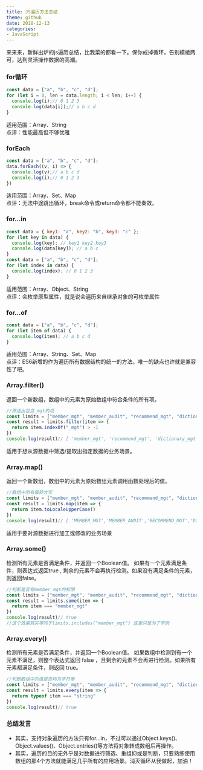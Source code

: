 ```yaml
---
title: JS遍历方法总结
theme: github
date: 2018-12-13
categories: 
- JavaScript
---
```

来来来，新鲜出炉的js遍历总结，比我菜的都看一下。保你戒掉循环，告别模棱两可，达到灵活操作数据的高潮。
### for循环
```javascript
const data = ["a", "b", "c", "d"];
for (let i = 0, len = data.length; i < len; i++) {
  console.log(i);// 0 1 2 3
  console.log(data[i]);// a b c d 
}
```
适用范围：Array、String    
点评：性能最高但不够优雅
### forEach
```javascript
const data = ["a", "b", "c", "d"];
data.forEach((v, i) => {
  console.log(v);// a b c d 
  console.log(i);// 0 1 2 3
})
```
适用范围：Array、Set、Map   
点评：无法中途跳出循环，break命令或return命令都不能奏效。
### for...in
```javascript
const data = { key1: "a", key2: "b", key3: "c" };
for (let key in data) {
  console.log(key); // key1 key2 key3 
  console.log(data[key]); // a b c   
}
const data = ["a", "b", "c", "d"];
for (let index in data) {
  console.log(index); // 0 1 2 3  
}
```
适用范围：Array、Object、String   
点评：会枚举原型属性，就是说会遍历来自继承对象的可枚举属性
### for...of
```javascript
const data = ["a", "b", "c", "d"];
for (let item of data) {
  console.log(item); // a b c d  
}
```
适用范围：Array、String、Set、Map   
点评：ES6新增的作为遍历所有数据结构的统一的方法。唯一的缺点也许就是兼容性了吧。
### Array.filter()
返回一个新数组，数组中的元素为原始数组中符合条件的所有项。
```javascript
//筛选出包含_mgt的项
const limits = ["member_mgt", "member_audit", "recommend_mgt", "dictionary_mgt"]
const result = limits.filter(item => {
  return item.indexOf("_mgt") > -1
})
console.log(result)// [ 'member_mgt', 'recommend_mgt', 'dictionary_mgt' ]
```
适用于想从源数据中筛选/提取出指定数据的业务场景。
### Array.map()
返回一个新数组，数组中的元素为原始数组元素调用函数处理后的值。
```javascript
//数组中所有值转大写
const limits = ["member_mgt", "member_audit", "recommend_mgt", "dictionary_mgt"]
const result = limits.map(item => {
  return item.toLocaleUpperCase()
})
console.log(result)// [ 'MEMBER_MGT','MEMBER_AUDIT','RECOMMEND_MGT','DICTIONARY_MGT' ]
```
适用于要对源数据进行加工或修改的业务场景
### Array.some()  
检测所有元素是否满足条件，并返回一个Boolean值。 如果有一个元素满足条件，则表达式返回true , 剩余的元素不会再执行检测。如果没有满足条件的元素，则返回false。
```javascript
//判断是否有member_mgt的权限
const limits = ["member_mgt", "member_audit", "recommend_mgt", "dictionary_mgt"]
const result = limits.some(item => {
  return item === "member_mgt"
})
console.log(result)// true
//这个效果其实等同于limits.includes("member_mgt") 这里只是为了举例
```
### Array.every() 
检测所有元素是否满足条件，并返回一个Boolean值。 如果数组中检测到有一个元素不满足，则整个表达式返回 false ，且剩余的元素不会再进行检测。如果所有元素都满足条件，则返回 true。
```javascript
//判断数组中的值是否均为字符串
const limits = ["member_mgt", "member_audit", "recommend_mgt", "dictionary_mgt"]
const result = limits.every(item => {
  return typeof item === "string"
})
console.log(result)// true
```
### 总结发言
* 其实，支持对象遍历的方法只有for...in，不过可以通过Object.keys()、Object.values()、Object.entries()等方法将对象转成数组后再操作。   
* 其实，遍历的目的无外乎是对数据进行筛选、重组抑或是判断，只要熟练使用数组的那4个方法就能满足几乎所有的应用场景。消灭循环从我做起，加油！


